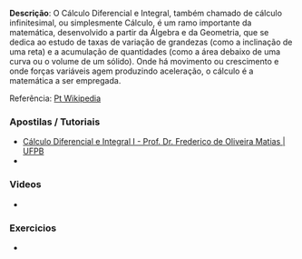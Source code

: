 <strong>Descrição</strong>: O Cálculo Diferencial e Integral, também chamado de cálculo infinitesimal, ou simplesmente Cálculo, é um ramo importante da matemática, desenvolvido a partir da Álgebra e da Geometria, que se dedica ao estudo de taxas de variação de grandezas (como a inclinação de uma reta) e a acumulação de quantidades (como a área debaixo de uma curva ou o volume de um sólido). Onde há movimento ou crescimento e onde forças variáveis agem produzindo aceleração, o cálculo é a matemática a ser empregada.
<br/>

Referência: <a href="http://pt.wikipedia.org/wiki/C%C3%A1lculo">Pt Wikipedia</a>

### Apostilas / Tutoriais

<ul>
<li><a href="http://portal.virtual.ufpb.br/biblioteca-virtual/files/pub_1291086101.pdf">Cálculo Diferencial e Integral I - Prof. Dr. Frederico de Oliveira Matias | UFPB</a></li>
<li><a href=""></a></li>
</ul>

### Videos

<ul>
<li><a href=""></a></li>
</ul>

### Exercicios

<ul>
<li><a href=""></a></li>
</ul>